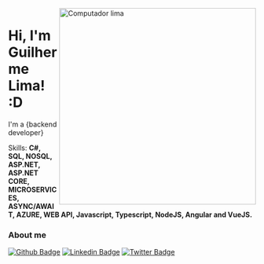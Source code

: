 <img src="https://image.freepik.com/free-vector/engineers-creating-robot-humanoid-speaking-hello-men-with-laptop-magnifier-cartoon-illustration_74855-14358.jpg" min-width="600px" max-width="400px" width="400px" align="right" alt="Computador lima">


# Hi, I'm Guilherme Lima! :D

I'm a {backend developer} 

<p align="left">
  Skills: <strong>C#, SQL, NOSQL, ASP.NET, ASP.NET CORE, MICROSERVICES, ASYNC/AWAIT, AZURE, WEB API, Javascript, Typescript, NodeJS, Angular and VueJS.</strong>
</p>



### About me



<p align="left">

[![Github Badge](https://img.shields.io/badge/-Github-000?style=flat-square&logo=Github&logoColor=white&link=https://github.com/guilima95)](https://github.com/guilima95)
[![Linkedin Badge](https://img.shields.io/badge/-LinkedIn-blue?style=flat-square&logo=Linkedin&logoColor=white&link=https://www.linkedin.com/in/guiplima95/)](https://www.linkedin.com/in/guiplima95/)
[![Twitter Badge](https://img.shields.io/badge/-Twitter-1ca0f1?style=flat-square&labelColor=1ca0f1&logo=twitter&logoColor=white&link=https://twitter.com/guiplima95)](https://twitter.com/guiplima95)

</p>  

